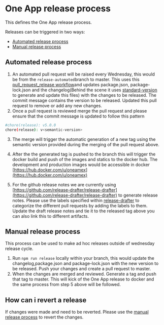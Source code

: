 # One App release process

This defines the One App release process. 

Releases can be triggered in two ways:

  - [Automated release process](#automated-release-process)
  - [Manual release process](#manual-release-process)

## Automated release process

 1. An automated pull request will be raised every Wednesday, this would be from the `release-automated`branch to master. This uses this [pull_request_release workflow](.github/workflows/pull_request_release.yml)and updates package.json, package-lock.json and the changelog(Behind the scene it uses [standard-version](https://github.com/conventional-changelog/standard-version) to generate and update this files) with the changes to be released. The commit message contains the version to be released. Updated this pull request to remove or add any new changes.
 2. Once a pull request is reviewed merge the pull request and please ensure that the commit message is updated to follow this pattern  

   ``` bash
   #chore(release): v5.0.0
   chore(release): v<semantic-version>

   ```

3. The merge will trigger the automatic generation of a new tag using the semantic version provided during the merging of the pull request above.

4. After the the generated tag is pushed to the branch this will trigger the docker build and push of the images and statics to the docker hub. The development and production images would be accessible in docker [https://hub.docker.com/u/oneamex](https://hub.docker.com/u/oneamex)

5. For the github release notes we are currently using [https://github.com/release-drafter/release-drafter](https://github.com/release-drafter/release-drafter) to generate release notes. Please use the labels specified within [release-drafter](.github/release-drafter.yml) to categorize the different pull requests by adding the labels to them. Update the draft release notes and tie it to the released tag above you can also link this to different artifacts.

## Manual release process

This process can be used to make ad hoc releases outside of wednesday release cycle.

 1. Run `npm run release` locally within your branch, this would update the changelog,package.json and package-lock.json with the new version to be released. Push your changes and create a pull request to master.
 2. When the changes are merged and reviewed. Generate a tag and push that tag to master. This will kick of the One App release to docker and the same process from step 5 above will be followed.

## How can i revert a release

If changes were made and need to be reverted. Please use the [manual release process](#manual-release-process) to revert the changes.
